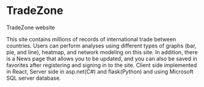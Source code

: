 # TradeZone
TradeZone website

This site contains millions of records of international trade between countries. 
Users can perform analyses using different types of graphs (bar, pie, and line), 
heatmap, and network modeling on this site. In addition, there is a News page that 
allows you to be updated, and you can also be saved in favorites after registering 
and signing in to the site. Client side implemented in React, Server side in 
asp.net(C#) and flask(Python) and using Microsoft SQL server database.

